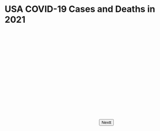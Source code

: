 <!doctype html>
<html>
  <script src='https://d3js.org/d3.v5.min.js'></script>
  <style> rect {fill: lightblue; stroke: black; }</style>
  <head>
    <meta charset="utf-8">
    <title>CS416 Narrative Visualization</title>
  </head>
  <body>
    <h1>USA COVID-19 Cases and Deaths in 2021</h1>
    <svg width=300 height=300></svg>
    <script src="https://raw.githubusercontent.com/chendg55/CS416narrativevisualization/gh-pages/Test.js" type="text/javascript"></script>
    <button>Nextt</button>
  </body>
</html>
